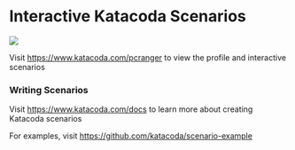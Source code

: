 # Interactive Katacoda Scenarios

[![](http://shields.katacoda.com/katacoda/pcranger/count.svg)](https://www.katacoda.com/pcranger "Get your profile on Katacoda.com")

Visit https://www.katacoda.com/pcranger to view the profile and interactive scenarios

### Writing Scenarios
Visit https://www.katacoda.com/docs to learn more about creating Katacoda scenarios

For examples, visit https://github.com/katacoda/scenario-example
